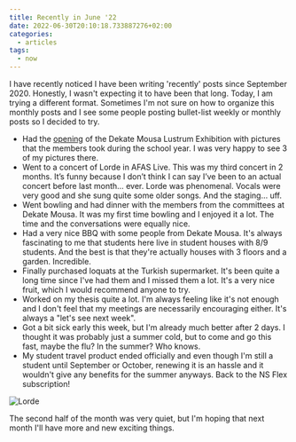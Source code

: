 ```yaml
---
title: Recently in June '22
date: 2022-06-30T20:10:18.733887276+02:00
categories:
  - articles
tags:
  - now
---
```


I have recently noticed I have been writing 'recently' posts since September 2020. Honestly, I wasn't expecting it to have been that long. Today, I am trying a different format. Sometimes I'm not sure on how to organize this monthly posts and I see some people posting bullet-list weekly or monthly posts so I decided to try.

<!--more-->

- Had the [opening](/2022/06/07/dm-lustrum-exhibition) of the Dekate Mousa Lustrum Exhibition with pictures that the members took during the school year. I was very happy to see 3 of my pictures there.
- Went to a concert of Lorde in AFAS Live. This was my third concert in 2 months. It’s funny because I don’t think I can say I’ve been to an actual concert before last month… ever. Lorde was phenomenal. Vocals were very good and she sung quite some older songs. And the staging… uff.
- Went bowling and had dinner with the members from the committees at Dekate Mousa. It was my first time bowling and I enjoyed it a lot. The time and the conversations were equally nice.
- Had a very nice BBQ with some people from Dekate Mousa. It's always fascinating to me that students here live in student houses with 8/9 students. And the best is that they're actually houses with 3 floors and a garden. Incredible.
- Finally purchased loquats at the Turkish supermarket. It's been quite a long time since I've had them and I missed them a lot. It's a very nice fruit, which I would recommend anyone to try.
- Worked on my thesis quite a lot. I'm always feeling like it's not enough and I don't feel that my meetings are necessarily encouraging either. It's always a "let's see next week".
- Got a bit sick early this week, but I'm already much better after 2 days. I thought it was probably just a summer cold, but to come and go this fast, maybe the flu? In the summer? Who knows.
- My student travel product ended officially and even though I'm still a student until September or October, renewing it is an hassle and it wouldn't give any benefits for the summer anyways. Back to the NS Flex subscription!

![Lorde](cdn:/af1f30b5460cc7bff5dab449245d892fe7881745f345bbe2a12831f577668b70?caption=false)

The second half of the month was very quiet, but I'm hoping that next month I'll have more and new exciting things.
